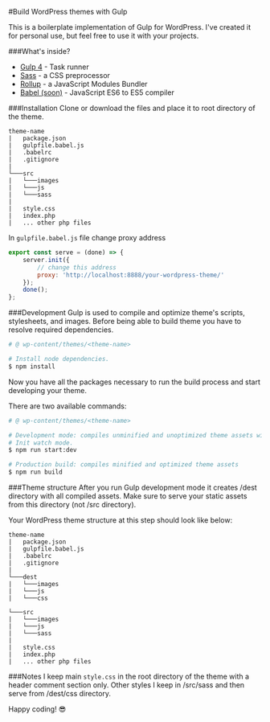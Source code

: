 #Build WordPress themes with Gulp

This is a boilerplate implementation of Gulp for WordPress. I've created it for personal use, but feel free to use it with your projects.

###What's inside?
- [Gulp 4](https://gulpjs.com/) - Task runner 
- [Sass](https://sass-lang.com/) - a CSS preprocessor
- [Rollup](https://rollupjs.org/guide/en/) - a JavaScript Modules Bundler
- [Babel (soon)](https://babeljs.io/) - JavaScript ES6 to ES5 compiler

###Installation
Clone or download the files and place it to root directory of the theme.
```
theme-name
|   package.json
|   gulpfile.babel.js
|   .babelrc  
|   .gitignore
|
└───src
|   └───images
|   └───js
|   └───sass  
|
|   style.css
|   index.php
|   ... other php files
```
In `gulpfile.babel.js` file change proxy address
```javascript
export const serve = (done) => {
    server.init({
        // change this address
        proxy: 'http://localhost:8888/your-wordpress-theme/'
    });
    done();
};
```

###Development
Gulp is used to compile and optimize theme's scripts, stylesheets, and images.
Before being able to build theme you have to resolve required dependencies.

```bash
# @ wp-content/themes/<theme-name>

# Install node dependencies.
$ npm install
```
Now you have all the packages necessary to run the build process and start developing your theme.

There are two available commands:
```bash
# @ wp-content/themes/<theme-name>

# Development mode: compiles unminified and unoptimized theme assets with source maps.
# Init watch mode.
$ npm run start:dev

# Production build: compiles minified and optimized theme assets
$ npm run build
```

###Theme structure
After you run Gulp development mode it creates /dest directory with all compiled assets. Make sure to serve your static assets from this directory (not /src directory).

Your WordPress theme structure at this step should look like below:
```
theme-name
|   package.json
|   gulpfile.babel.js
|   .babelrc  
|   .gitignore
|
└───dest
|   └───images
|   └───js
|   └───css

└───src
|   └───images
|   └───js
|   └───sass  
|
|   style.css
|   index.php
|   ... other php files
```

###Notes
I keep main `style.css` in the root directory of the theme with a header comment section only.
Other styles I keep in /src/sass and then serve from /dest/css directory. 

Happy coding! 😎






